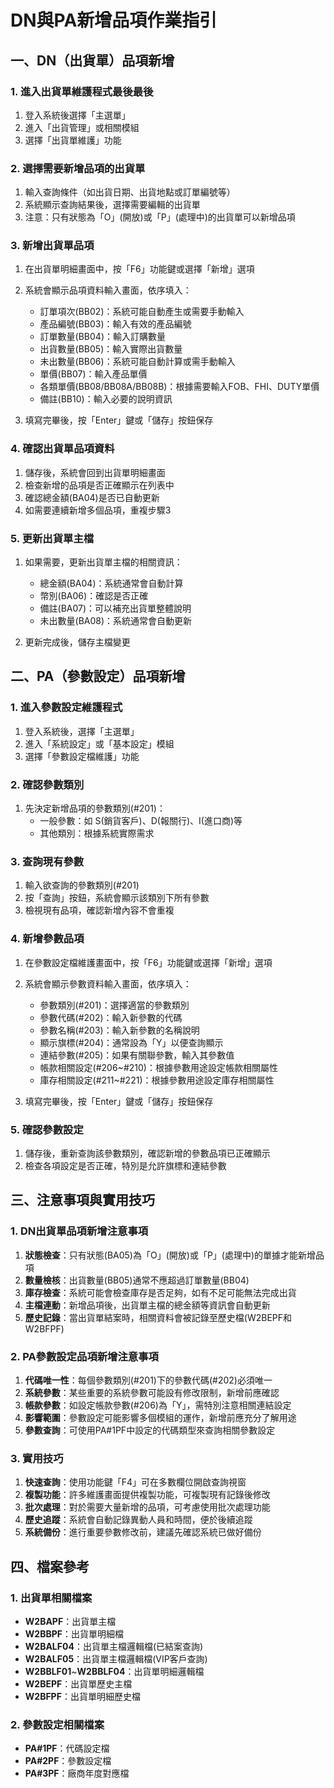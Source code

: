 # DN與PA新增品項作業指引

## 一、DN（出貨單）品項新增

### 1. 進入出貨單維護程式最後最後

1. 登入系統後選擇「主選單」
2. 進入「出貨管理」或相關模組
3. 選擇「出貨單維護」功能

### 2. 選擇需要新增品項的出貨單

1. 輸入查詢條件（如出貨日期、出貨地點或訂單編號等）
2. 系統顯示查詢結果後，選擇需要編輯的出貨單
3. 注意：只有狀態為「O」(開放)或「P」(處理中)的出貨單可以新增品項

### 3. 新增出貨單品項

1. 在出貨單明細畫面中，按「F6」功能鍵或選擇「新增」選項
2. 系統會顯示品項資料輸入畫面，依序填入：
   - 訂單項次(BB02)：系統可能自動產生或需要手動輸入
   - 產品編號(BB03)：輸入有效的產品編號
   - 訂單數量(BB04)：輸入訂購數量
   - 出貨數量(BB05)：輸入實際出貨數量
   - 未出數量(BB06)：系統可能自動計算或需手動輸入
   - 單價(BB07)：輸入產品單價
   - 各類單價(BB08/BB08A/BB08B)：根據需要輸入FOB、FHI、DUTY單價
   - 備註(BB10)：輸入必要的說明資訊

3. 填寫完畢後，按「Enter」鍵或「儲存」按鈕保存

### 4. 確認出貨單品項資料

1. 儲存後，系統會回到出貨單明細畫面
2. 檢查新增的品項是否正確顯示在列表中
3. 確認總金額(BA04)是否已自動更新
4. 如需要連續新增多個品項，重複步驟3

### 5. 更新出貨單主檔

1. 如果需要，更新出貨單主檔的相關資訊：
   - 總金額(BA04)：系統通常會自動計算
   - 幣別(BA06)：確認是否正確
   - 備註(BA07)：可以補充出貨單整體說明
   - 未出數量(BA08)：系統通常會自動更新

2. 更新完成後，儲存主檔變更

## 二、PA（參數設定）品項新增

### 1. 進入參數設定維護程式

1. 登入系統後，選擇「主選單」
2. 進入「系統設定」或「基本設定」模組
3. 選擇「參數設定檔維護」功能

### 2. 確認參數類別

1. 先決定新增品項的參數類別(#201)：
   - 一般參數：如 S(銷貨客戶)、D(報關行)、I(進口商)等
   - 其他類別：根據系統實際需求

### 3. 查詢現有參數

1. 輸入欲查詢的參數類別(#201)
2. 按「查詢」按鈕，系統會顯示該類別下所有參數
3. 檢視現有品項，確認新增內容不會重複

### 4. 新增參數品項

1. 在參數設定檔維護畫面中，按「F6」功能鍵或選擇「新增」選項
2. 系統會顯示參數資料輸入畫面，依序填入：
   - 參數類別(#201)：選擇適當的參數類別
   - 參數代碼(#202)：輸入新參數的代碼
   - 參數名稱(#203)：輸入新參數的名稱說明
   - 顯示旗標(#204)：通常設為「Y」以便查詢顯示
   - 連結參數(#205)：如果有關聯參數，輸入其參數值
   - 帳款相關設定(#206~#210)：根據參數用途設定帳款相關屬性
   - 庫存相關設定(#211~#221)：根據參數用途設定庫存相關屬性

3. 填寫完畢後，按「Enter」鍵或「儲存」按鈕保存

### 5. 確認參數設定

1. 儲存後，重新查詢該參數類別，確認新增的參數品項已正確顯示
2. 檢查各項設定是否正確，特別是允許旗標和連結參數

## 三、注意事項與實用技巧

### 1. DN出貨單品項新增注意事項

1. **狀態檢查**：只有狀態(BA05)為「O」(開放)或「P」(處理中)的單據才能新增品項
2. **數量檢核**：出貨數量(BB05)通常不應超過訂單數量(BB04)
3. **庫存檢查**：系統可能會檢查庫存是否足夠，如有不足可能無法完成出貨
4. **主檔連動**：新增品項後，出貨單主檔的總金額等資訊會自動更新
5. **歷史記錄**：當出貨單結案時，相關資料會被記錄至歷史檔(W2BEPF和W2BFPF)

### 2. PA參數設定品項新增注意事項

1. **代碼唯一性**：每個參數類別(#201)下的參數代碼(#202)必須唯一
2. **系統參數**：某些重要的系統參數可能設有修改限制，新增前應確認
3. **帳款參數**：如設定帳款參數(#206)為「Y」，需特別注意相關連結設定
4. **影響範圍**：參數設定可能影響多個模組的運作，新增前應充分了解用途
5. **參數查詢**：可使用PA#1PF中設定的代碼類型來查詢相關參數設定

### 3. 實用技巧

1. **快速查詢**：使用功能鍵「F4」可在多數欄位開啟查詢視窗
2. **複製功能**：許多維護畫面提供複製功能，可複製現有記錄後修改
3. **批次處理**：對於需要大量新增的品項，可考慮使用批次處理功能
4. **歷史追蹤**：系統會自動記錄異動人員和時間，便於後續追蹤
5. **系統備份**：進行重要參數修改前，建議先確認系統已做好備份

## 四、檔案參考

### 1. 出貨單相關檔案

- **W2BAPF**：出貨單主檔
- **W2BBPF**：出貨單明細檔
- **W2BALF04**：出貨單主檔邏輯檔(已結案查詢)
- **W2BALF05**：出貨單主檔邏輯檔(VIP客戶查詢)
- **W2BBLF01**~**W2BBLF04**：出貨單明細邏輯檔
- **W2BEPF**：出貨單歷史主檔
- **W2BFPF**：出貨單明細歷史檔

### 2. 參數設定相關檔案

- **PA#1PF**：代碼設定檔
- **PA#2PF**：參數設定檔
- **PA#3PF**：廠商年度對應檔 
